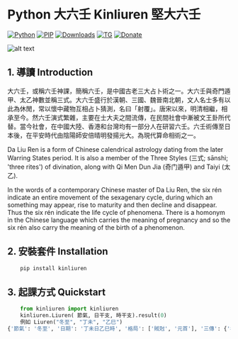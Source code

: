 ﻿# **Python 大六壬 Kinliuren 堅大六壬**
[![Python](https://img.shields.io/pypi/pyversions/kinliuren)](https://pypi.org/project/kinliuren/)
[![PIP](https://img.shields.io/pypi/v/kinliuren)](https://pypi.org/project/kinliuren/)
[![Downloads](https://img.shields.io/pypi/dm/kinliuren)](https://pypi.org/project/kinliuren/)
[![TG](https://img.shields.io/badge/chat-on%20telegram-blue)](https://t.me/gnatnek)
[![Donate](https://img.shields.io/badge/Donate-PayPal-green.svg?logo=paypal&style=flat-square)](https://www.paypal.me/kinyeah)&nbsp;

![alt text](https://upload.wikimedia.org/wikipedia/commons/thumb/2/22/%E7%BA%8C%E4%BF%AE%E5%9B%9B%E5%BA%AB%E5%85%A8%E6%9B%B8%E7%AC%AC1057%E5%86%8A.pdf/page568-428px-%E7%BA%8C%E4%BF%AE%E5%9B%9B%E5%BA%AB%E5%85%A8%E6%9B%B8%E7%AC%AC1057%E5%86%8A.pdf.jpg "六壬軍帳神機")

## 1. 導讀 Introduction
大六壬，或稱六壬神課，簡稱六壬，是中國古老三大占卜術之一。大六壬與奇門遁甲、太乙神數並稱三式。大六壬盛行於漢朝、三國、魏晉南北朝，文人名士多有以此為休閒，常以懷中藏物互相占卜猜測，名曰「射覆」。唐宋以來，明清相繼，相承至今。然六壬演式繁雜，主要在士大夫之間流傳，在民間社會中漸被文王卦所代替。當今社會，在中國大陸、香港和台灣均有一部分人在研習六壬。六壬術傳至日本後，在平安時代由陰陽師安倍晴明發揚光大。為現代算命相術之一。

Da Liu Ren is a form of Chinese calendrical astrology dating from the later Warring States period. It is also a member of the Three Styles (三式; sānshì; 'three rites') of divination, along with Qi Men Dun Jia (奇门遁甲) and Taiyi (太乙).

In the words of a contemporary Chinese master of Da Liu Ren, the six rén indicate an entire movement of the sexagenary cycle, during which an something may appear, rise to maturity and then decline and disappear. Thus the six rén indicate the life cycle of phenomena. There is a homonym in the Chinese language which carries the meaning of pregnancy and so the six rén also carry the meaning of the birth of a phenomenon.

## 2. 安裝套件 Installation
```python
	pip install kinliuren
```
## 3. 起課方式 Quickstart
```python
	from kinliuren import kinliuren
	kinliuren.Liuren( 節氣, 日干支, 時干支).result(0)
	例如 Liuren("冬至", "丁未", "乙巳")
{'節氣': '冬至', '日期': '丁未日乙巳時', '格局': ['賊尅', '元首'], '三傳': {'初傳': ['卯', '勾陳', '父母', '空'], '中傳': ['亥', '貴人', '官鬼', '辛'], '末傳': ['未', '太常', '子孫', '丁']}, '四課': {'四課': ['亥卯', '貴人'], '三課': ['卯未', '勾陳'], '二課': ['亥卯', '貴人'], '一課': ['卯丁', '勾陳']}, '天地盤': {'天盤': ['丑', '寅', '卯', '辰', '巳', '午', '未', '申', '酉', '戌', '亥', '子'], '地盤': ['巳', '午', '未', '申', '酉', '戌', '亥', '子', '丑', '寅', '卯', '辰'], '天將': ['朱雀', '六合', '勾陳', '青龍', '天空', '白虎', '太常', '玄武', '太陰', '天后', '貴人', '螣蛇']}, '地轉天盤': {'巳': '丑', '午': '寅', '未': '卯', '申': '辰', '酉': '巳', '戌': '午', '亥': '未', '子': '申', '丑': '酉', '寅': '戌', '卯': '亥', '辰': '子'}, '地轉天將': {'巳': '朱雀', '午': '六合', '未': '勾陳', '申': '青龍', '酉': '天空', '戌': '白虎', '亥': '太常', '子': '玄武', '丑': '太陰', '寅': '天后', '卯': '貴人', '辰': '螣蛇'}}
```

